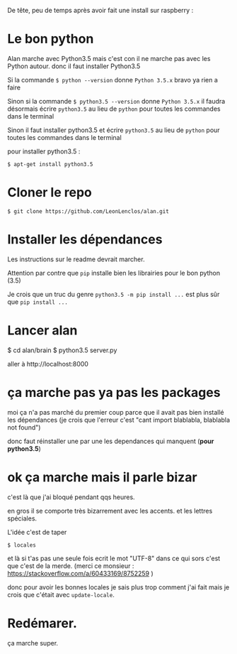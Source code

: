 De tête, peu de temps après avoir fait une install sur raspberry :


# Le bon python

Alan marche avec Python3.5 mais c'est con il ne marche pas avec les Python autour. donc il faut installer Python3.5

Si la commande `$ python --version` donne `Python 3.5.x` bravo ya rien a faire

Sinon si la commande `$ python3.5 --version` donne `Python 3.5.x` il faudra désormais écrire `python3.5` au lieu de `python` pour toutes les commandes dans le terminal

Sinon il faut installer python3.5 et écrire `python3.5` au lieu de `python` pour toutes les commandes dans le terminal

pour installer python3.5 :

    $ apt-get install python3.5

# Cloner le repo

    $ git clone https://github.com/LeonLenclos/alan.git

# Installer les dépendances 

Les instructions sur le readme devrait marcher.

Attention par contre que `pip` installe bien les librairies pour le bon python (3.5)

Je crois que un truc du genre `python3.5 -m pip install ...` est plus sûr que `pip install ...`

# Lancer alan

$ cd alan/brain
$ python3.5 server.py

aller à http://localhost:8000

# ça marche pas ya pas les packages

moi ça n'a pas marché du premier coup parce que il avait pas bien installé les dépendances (je crois que l'erreur c'est "cant import blablabla, blablabla not found")

donc faut réinstaller une par une les dependances qui manquent (**pour python3.5**)

# ok ça marche mais il parle bizar

c'est là que j'ai bloqué pendant qqs heures.

en gros il se comporte très bizarrement avec les accents. et les lettres spéciales.

L'idée c'est de taper 

    $ locales
    
et là si t'as pas une seule fois ecrit le mot "UTF-8" dans ce qui sors c'est que c'est de la merde. (merci ce monsieur : https://stackoverflow.com/a/60433169/8752259 )

donc pour avoir les bonnes locales je sais plus trop comment j'ai fait mais je crois que c'était avec `update-locale`. 

# Redémarer.

ça marche super.








